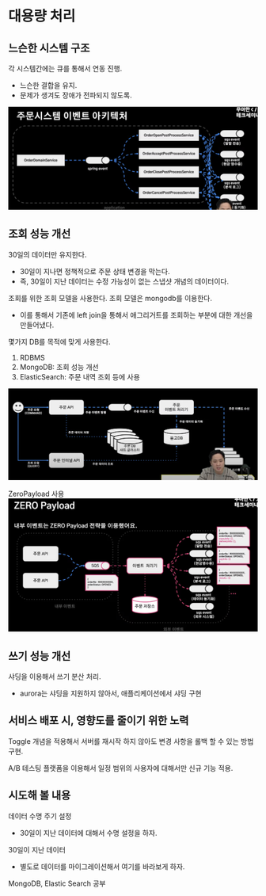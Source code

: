 # 대용량 처리

## 느슨한 시스템 구조
각 시스템간에는 큐를 통해서 연동 진행. 
- 느슨한 결합을 유지. 
- 문제가 생겨도 장애가 전파되지 않도록.

![image](/Seminar/231220-우테코-대용량처리/image/시스템연동.png)

## 조회 성능 개선
30일의 데이터만 유지한다. 
- 30일이 지나면 정책적으로 주문 상태 변경을 막는다. 
- 즉, 30일이 지난 데이터는 수정 가능성이 없는 스냅샷 개념의 데이터이다. 

조회를 위한 조회 모델을 사용한다. 조회 모델은 mongodb를 이용한다. 
- 이를 통해서 기존에 left join을 통해서 애그리거트를 조회하는 부분에 대한 개선을 만들어냈다. 

몇가지 DB를 목적에 맞게 사용한다. 
1. RDBMS
2. MongoDB: 조회 성능 개선
3. ElasticSearch: 주문 내역 조회 등에 사용

![image](/Seminar/231220-우테코-대용량처리/image/주문처리.png)

ZeroPayload 사용
![image](/Seminar/231220-우테코-대용량처리/image/ZeroPayload.png)

## 쓰기 성능 개선
샤딩을 이용해서 쓰기 분산 처리. 
- aurora는 샤딩을 지원하지 않아서, 애플리케이션에서 샤딩 구현

## 서비스 배포 시, 영향도를 줄이기 위한 노력
Toggle 개념을 적용해서 서버를 재시작 하지 않아도 변경 사항을 롤백 할 수 있는 방법 구현. 

A/B 테스팅 플랫폼을 이용해서 일정 범위의 사용자에 대해서만 신규 기능 적용.

## 시도해 볼 내용
데이터 수명 주기 설정
- 30일이 지난 데이터에 대해서 수명 설정을 하자. 

30일이 지난 데이터
- 별도로 데이터를 마이그레이션해서 여기를 바라보게 하자. 

MongoDB, Elastic Search 공부

